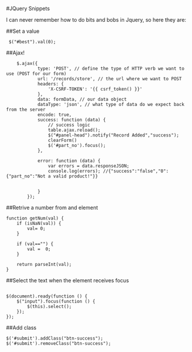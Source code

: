 #JQuery Snippets

I can never remember how to do bits and bobs in Jquery, so here they are:

##Set a value

```
 $("#best").val(0);
```
 
 ##Ajax!
``` 
    $.ajax({
            type: 'POST', // define the type of HTTP verb we want to use (POST for our form)
            url: '/records/store', // the url where we want to POST
            headers: {
                'X-CSRF-TOKEN': '{{ csrf_token() }}'
            },
            data: formData, // our data object
            dataType: 'json', // what type of data do we expect back from the server
            encode: true,
            success: function (data) {
                // success logic
                table.ajax.reload();
                $("#panel-head").notify("Record Added","success");
                clearForm()
                $('#part_no').focus();
            },

            error: function (data) {
                var errors = data.responseJSON;
                console.log(errors); //{"success":"false","0":{"part_no":"Not a valid product!"}}


            }
        });

```

##Retrive a number from and element
```
function getNum(val) {
    if (isNaN(val)) {
        val= 0;
    }

    if (val=="") {
        val =  0;
    }

    return parseInt(val);
}
```

##Select the text when the element receives focus
```

$(document).ready(function () {
    $("input").focus(function () {
        $(this).select();
    });
});
```

##Add class
```
$('#submit').addClass("btn-success");
$('#submit').removeClass("btn-success");
```






 
